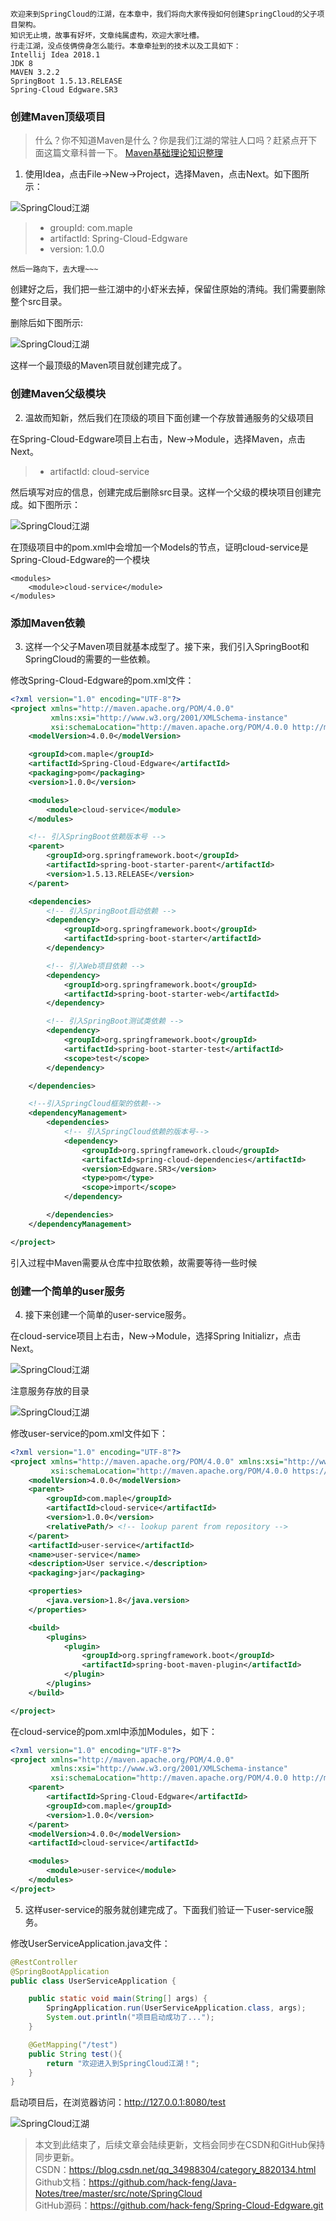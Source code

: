     欢迎来到SpringCloud的江湖，在本章中，我们将向大家传授如何创建SpringCloud的父子项目架构。
    知识无止境，故事有好坏，文章纯属虚构，欢迎大家吐槽。
    行走江湖，没点伎俩傍身怎么能行。本章牵扯到的技术以及工具如下：
    Intellij Idea 2018.1
    JDK 8
    MAVEN 3.2.2
    SpringBoot 1.5.13.RELEASE
    Spring-Cloud Edgware.SR3

### 创建Maven顶级项目

> 什么？你不知道Maven是什么？你是我们江湖的常驻人口吗？赶紧点开下面这篇文章科普一下。
> [Maven基础理论知识整理](https://blog.csdn.net/qq_34988304/article/details/88546757)


1. 使用Idea，点击File->New->Project，选择Maven，点击Next。如下图所示：

![SpringCloud江湖](./images/01/new-project.jpg)
> * groupId: com.maple
> * artifactId: Spring-Cloud-Edgware
> * version: 1.0.0
    
    然后一路向下，去大理~~~

创建好之后，我们把一些江湖中的小虾米去掉，保留住原始的清纯。我们需要删除整个src目录。

删除后如下图所示:

![SpringCloud江湖](./images/01/maven-project.jpg)

这样一个最顶级的Maven项目就创建完成了。

### 创建Maven父级模块

2. 温故而知新，然后我们在顶级的项目下面创建一个存放普通服务的父级项目

在Spring-Cloud-Edgware项目上右击，New->Module，选择Maven，点击Next。

> * artifactId: cloud-service

然后填写对应的信息，创建完成后删除src目录。这样一个父级的模块项目创建完成。如下图所示：

![SpringCloud江湖](./images/01/service-project.jpg)

在顶级项目中的pom.xml中会增加一个Models的节点，证明cloud-service是Spring-Cloud-Edgware的一个模块
~~~
<modules>
    <module>cloud-service</module>
</modules>
~~~

### 添加Maven依赖

3. 这样一个父子Maven项目就基本成型了。接下来，我们引入SpringBoot和SpringCloud的需要的一些依赖。

修改Spring-Cloud-Edgware的pom.xml文件：
~~~xml
<?xml version="1.0" encoding="UTF-8"?>
<project xmlns="http://maven.apache.org/POM/4.0.0"
         xmlns:xsi="http://www.w3.org/2001/XMLSchema-instance"
         xsi:schemaLocation="http://maven.apache.org/POM/4.0.0 http://maven.apache.org/xsd/maven-4.0.0.xsd">
    <modelVersion>4.0.0</modelVersion>

    <groupId>com.maple</groupId>
    <artifactId>Spring-Cloud-Edgware</artifactId>
    <packaging>pom</packaging>
    <version>1.0.0</version>

    <modules>
        <module>cloud-service</module>
    </modules>

    <!-- 引入SpringBoot依赖版本号 -->
    <parent>
        <groupId>org.springframework.boot</groupId>
        <artifactId>spring-boot-starter-parent</artifactId>
        <version>1.5.13.RELEASE</version>
    </parent>

    <dependencies>
        <!-- 引入SpringBoot启动依赖 -->
        <dependency>
            <groupId>org.springframework.boot</groupId>
            <artifactId>spring-boot-starter</artifactId>
        </dependency>

        <!-- 引入Web项目依赖 -->
        <dependency>
            <groupId>org.springframework.boot</groupId>
            <artifactId>spring-boot-starter-web</artifactId>
        </dependency>

        <!-- 引入SpringBoot测试类依赖 -->
        <dependency>
            <groupId>org.springframework.boot</groupId>
            <artifactId>spring-boot-starter-test</artifactId>
            <scope>test</scope>
        </dependency>

    </dependencies>

    <!--引入SpringCloud框架的依赖-->
    <dependencyManagement>
        <dependencies>
            <!-- 引入SpringCloud依赖的版本号-->
            <dependency>
                <groupId>org.springframework.cloud</groupId>
                <artifactId>spring-cloud-dependencies</artifactId>
                <version>Edgware.SR3</version>
                <type>pom</type>
                <scope>import</scope>
            </dependency>

        </dependencies>
    </dependencyManagement>

</project>
~~~
引入过程中Maven需要从仓库中拉取依赖，故需要等待一些时候

### 创建一个简单的user服务

4. 接下来创建一个简单的user-service服务。

在cloud-service项目上右击，New->Module，选择Spring Initializr，点击Next。

![SpringCloud江湖](./images/01/user-create.jpg)

注意服务存放的目录

![SpringCloud江湖](./images/01/user-path.jpg)

修改user-service的pom.xml文件如下：
~~~xml
<?xml version="1.0" encoding="UTF-8"?>
<project xmlns="http://maven.apache.org/POM/4.0.0" xmlns:xsi="http://www.w3.org/2001/XMLSchema-instance"
         xsi:schemaLocation="http://maven.apache.org/POM/4.0.0 https://maven.apache.org/xsd/maven-4.0.0.xsd">
    <modelVersion>4.0.0</modelVersion>
    <parent>
        <groupId>com.maple</groupId>
        <artifactId>cloud-service</artifactId>
        <version>1.0.0</version>
        <relativePath/> <!-- lookup parent from repository -->
    </parent>
    <artifactId>user-service</artifactId>
    <name>user-service</name>
    <description>User service.</description>
    <packaging>jar</packaging>

    <properties>
        <java.version>1.8</java.version>
    </properties>

    <build>
        <plugins>
            <plugin>
                <groupId>org.springframework.boot</groupId>
                <artifactId>spring-boot-maven-plugin</artifactId>
            </plugin>
        </plugins>
    </build>

</project>
~~~

在cloud-service的pom.xml中添加Modules，如下：
~~~xml
<?xml version="1.0" encoding="UTF-8"?>
<project xmlns="http://maven.apache.org/POM/4.0.0"
         xmlns:xsi="http://www.w3.org/2001/XMLSchema-instance"
         xsi:schemaLocation="http://maven.apache.org/POM/4.0.0 http://maven.apache.org/xsd/maven-4.0.0.xsd">
    <parent>
        <artifactId>Spring-Cloud-Edgware</artifactId>
        <groupId>com.maple</groupId>
        <version>1.0.0</version>
    </parent>
    <modelVersion>4.0.0</modelVersion>
    <artifactId>cloud-service</artifactId>

    <modules>
        <module>user-service</module>
    </modules>
</project>
~~~

5. 这样user-service的服务就创建完成了。下面我们验证一下user-service服务。

修改UserServiceApplication.java文件：
~~~java
@RestController
@SpringBootApplication
public class UserServiceApplication {

    public static void main(String[] args) {
        SpringApplication.run(UserServiceApplication.class, args);
        System.out.println("项目启动成功了...");
    }

    @GetMapping("/test")
    public String test(){
        return "欢迎进入到SpringCloud江湖！";
    }
}
~~~

启动项目后，在浏览器访问：http://127.0.0.1:8080/test

![SpringCloud江湖](./images/01/user-success.jpg)

> 本文到此结束了，后续文章会陆续更新，文档会同步在CSDN和GitHub保持同步更新。<br>
> CSDN：https://blog.csdn.net/qq_34988304/category_8820134.html <br>
> Github文档：https://github.com/hack-feng/Java-Notes/tree/master/src/note/SpringCloud <br>
> GitHub源码：https://github.com/hack-feng/Spring-Cloud-Edgware.git <br>











    